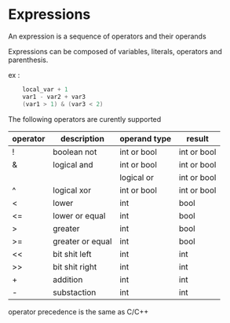 # Expressions

An expression is a sequence of operators and their operands

Expressions can be composed of variables, literals, operators and parenthesis.

ex : 
```c
	local_var + 1
	var1 - var2 + var3
	(var1 > 1) & (var3 < 2)
```

The following operators are curently supported

|operator | description    | operand type |  result      |
|---------|----------------|--------------|--------------|
|!		  |boolean not	   | int or bool  | int or bool  |
|&		  |logical and	   | int or bool  | int or bool  |
||		  |logical or	   | int or bool  | int or bool  |
|^		  |logical xor	   | int or bool  | int or bool  |
|<		  |lower		   | int		  | bool		 |
|<=		  |lower or equal  | int		  | bool		 |
|>		  |greater		   | int		  | bool		 |
|>=		  |greater or equal| int		  | bool		 |
|<<		  |bit shit left   | int		  | int			 |		
|>>		  |bit shit right  | int		  | int			 |	
|+		  |addition        | int		  | int			 |	
|-		  |substaction     | int		  | int			 |	

operator precedence is the same as C/C++

